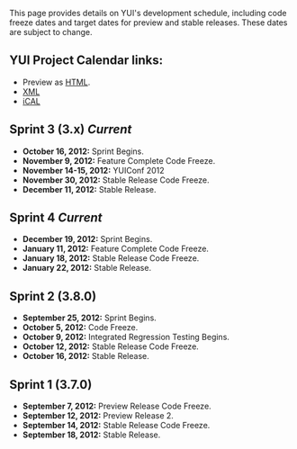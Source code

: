 This page provides details on YUI's development schedule, including code freeze dates and target dates for preview and stable releases. These dates are subject to change.

YUI Project Calendar links:
--------------------------- 
* Preview as [HTML](https://www.google.com/calendar/embed?src=fcde7kbrqnu7iccq9ofi9lqqf8%40group.calendar.google.com&ctz=America/Los_Angeles).
* [XML](https://www.google.com/calendar/feeds/fcde7kbrqnu7iccq9ofi9lqqf8%40group.calendar.google.com/public/basic)
* [iCAL](https://www.google.com/calendar/ical/fcde7kbrqnu7iccq9ofi9lqqf8%40group.calendar.google.com/public/basic.ics)


Sprint 3 (3.x) *Current*
----------------------

* **October 16, 2012:** Sprint Begins.
* **November 9, 2012:** Feature Complete Code Freeze.
* **November 14-15, 2012:** YUIConf 2012
* **November 30, 2012:** Stable Release Code Freeze. 
* **December 11, 2012:** Stable Release.

Sprint 4 *Current*
----------------------

* **December 19, 2012:** Sprint Begins.
* **January 11, 2012:** Feature Complete Code Freeze.
* **January 18, 2012:** Stable Release Code Freeze. 
* **January 22, 2012:** Stable Release.

Sprint 2 (3.8.0)
----------------

* **September 25, 2012:** Sprint Begins.
* **October 5, 2012:** Code Freeze.
* **October 9, 2012:** Integrated Regression Testing Begins.
* **October 12, 2012:** Stable Release Code Freeze.
* **October 16, 2012:** Stable Release.

Sprint 1 (3.7.0)
----------------

* **September 7, 2012:** Preview Release Code Freeze.
* **September 12, 2012:** Preview Release 2.
* **September 14, 2012:** Stable Release Code Freeze.
* **September 18, 2012:** Stable Release.